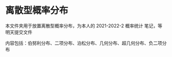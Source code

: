 离散型概率分布
=====
本文件夹用于放置离散型概率分布，为本人的 2021-2022-2 概率统计 笔记，等明天提交文件

内容包括：伯努利分布、二项分布、泊松分布、几何分布、超几何分布、负二项分布
